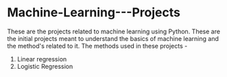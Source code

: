 # Machine-Learning---Projects
These are the projects related to machine learning using Python. These are the initial projects meant to understand the basics of machine learning and the method's related to it.
The methods used in these projects - 
1. Linear regression
2. Logistic Regression

